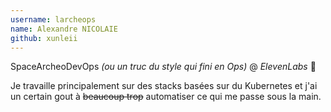 ```yaml
---
username: larcheops
name: Alexandre NICOLAIE
github: xunleii
---
```

SpaceArcheoDevOps _(ou un truc du style qui fini en Ops)_ @ _ElevenLabs_ 🦝

Je travaille principalement sur des stacks basées sur du Kubernetes et j'ai un certain gout à ~~beaucoup trop~~
automatiser ce qui me passe sous la main.
